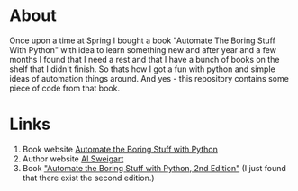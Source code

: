 # About
Once upon a time at Spring I bought a book "Automate The Boring Stuff With Python" with idea to learn something new and after year and a few months I found that I need a rest and that I have a bunch of books on the shelf that I didn't finish. So thats how I got a fun with python and simple ideas of automation things around. And yes - this repository contains some piece of code from that book. 

# Links
1. Book website [Automate the Boring Stuff with Python](https://automatetheboringstuff.com/)
2. Author website [Al Sweigart](https://alsweigart.com/)
3. Book ["Automate the Boring Stuff with Python, 2nd Edition"](https://nostarch.com/automatestuff2) (I just found that there exist the second edition.)
